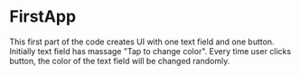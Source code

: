 # FirstApp
This first part of the code creates UI with one text field and one button. Initially text field has massage "Tap to change color". 
Every time user clicks button, the color of the text field will be changed randomly. 
